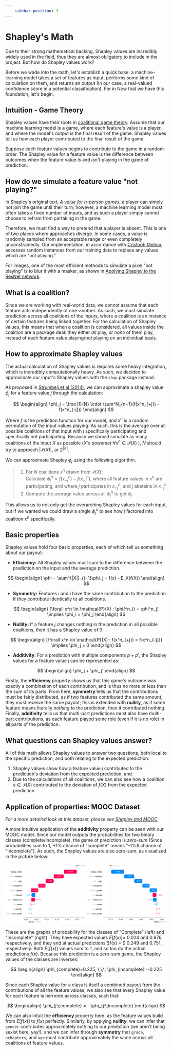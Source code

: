 ```yaml
---
    sidebar-position: 3
---
```


# Shapley's Math
Due to their strong mathematical backing, Shapley values are incredibly widely used in the field, thus they are almost obligatory to include in the project. But how do Shapley values work?

Before we wade into the math, let's establish a quick base: a machine-learning model takes a set of features as input, performs some kind of calculation on them, and returns an output (In our case, a real-valued confidence score in a potential classification). For in Now that we have this foundation, let's begin.

## Intuition - Game Theory
Shapley values have their roots in [coalitional game theory](https://en.wikipedia.org/wiki/Cooperative_game_theory). Assume that our machine learning model is a game, where each feature's value is a player, and where the model's output is the final result of the game. Shapley values tell us how each player contributed to the final result of the game.

Suppose each feature values begins to contribute to the game in a random order. The Shapley value for a feature value is the difference between outcomes when the feature value *is* and *isn't* playing in the game of prediction.

## How do we simulate a feature value "not playing?"
In Shapley's original text, [*A value for n-person games*](https://www.rand.org/content/dam/rand/pubs/papers/2021/P295.pdf), a player can simply not join the game until their turn; however, a machine learning model most often takes a fixed number of inputs, and as such a player simply cannot choose to refrain from partaking in the game.

Therefore, we must find a way to pretend that a player is absent. This is one of two places where approaches diverge. In some cases, a value is randomly sampled from an acceptable range or even completely unconstrainedly. Our implementation, in accordance with [Cristoph Molnar](https://christophm.github.io/interpretable-ml-book/shapley.html#:~:text=It%20is%20not%20sufficient%20to%20access%20the%20prediction%20function%20because%20you%20need%20the%20data%20to%20replace%20parts%20of%20the%20instance%20of%20interest%20with%20values%20from%20randomly%20drawn%20instances%20of%20the%20data.), accesses random instances from our training data to replace any values which are "not playing."

For images, one of the most efficient methods to simulate a pixel "not playing" is to blur it with a masker, as shown in [Applying Shapley to the ResNet network](./Shapley%20and%20Resnet.md).


## What is a coalition?
Since we are working with real-world data, we cannot assume that each feature acts independently of one-another. As such, we must simulate prediction across all coalitions of the inputs, where a coalition is an instance of certain features being linked together. For the calculation of Shapley values, this means that when a coalition is considered, all values inside the coalition are a package deal: they either *all* play, or *none* of them play, instead of each feature value playing/not playing on an individual basis.

## How to approximate Shapley values
The actual calculation of Shapley values is requires some heavy integration, which is incredibly computationally heavy. As such, we decided to approximate our input's Shapley values with the ```shap``` package instead.

As proposed in [Strumbelj et al (2014)](https://link.springer.com/article/10.1007/s10115-013-0679-x), we can approximate a shapley value $\phi_j$ for a feature value $j$ through the calculation:

$$
\begin{align}
    \phi_j = \frac{1}{N} \cdot \sum^N_{n=1}(f(x^n_{+j}) - f(x^n_{-j}))
\end{align}
$$

Where $f$ is the prediction function for our model, and $x^n$ is a random permutation of the input values playing. As such, this is the average over all possible coalitions of that input with $j$ specifically participating and specifically not participating. Because we should simulate as many coalitions of the input $X$ as possible ($X$'s powerset $\forall x^n \in \mathcal{P}(X)$ ), $N$ should try to approach $|\mathcal{P}(X)|$, or $2^{|X|}$.

We can approximate Shapley $\phi_j$ using the following algorithm.

>   1. For $N$ coalitions $x^n$ drawn from $\mathcal{P}(X)$: <br/>
>   Calculate $\phi^n_j = f(x^n_{+j}) - f(x^n_{-j})$, where all feature values in $x^n$ are participating, and where $j$ participates in $x^n_{+j}$, and $j$ abstains in $x^n_{-j}$
>   2. Compute the average value across all $\phi^n_j$ to get $\phi_j$.

This allows us to not only get the overarching Shapley values for each input, but if we wanted we could draw a single $\phi^n_j$ to see how $j$ factored into coalition $x^n$ specifically.

## Basic properties
Shapley values hold four basic properties, each of which tell us something about our payout:

- **Efficiency:** All Shapley values must sum to the difference between the prediction on the input and the average prediction.

$$
\begin{align}
  \phi = \sum^{|X|}_{j=1}\phi_j = f(x) - E_X(f(X))
\end{align}
$$

- **Symmetry:** Features $i$ and $i$ have the same contribution to the prediction if they contribute identically to all coalitions.

$$
\begin{align}
  [\forall x^n \in \mathcal{P}(X) : \phi{^n_i} = \phi^n_j] \implies \phi_i = \phi_j
\end{align}
$$


- **Nullity:** If a feature $j$ changes nothing in the prediction in all possible coalitions, then it has a Shapley value of 0:

$$
\begin{align}
  [\forall x^n \in \mathcal{P}(X) : f(x^n_{+j}) = f(x^n_{-j})] \implies \phi_j = 0
\end{align}
$$

- **Additivity**: For a prediction with multiple components $p + p'$, the Shapley values for a feature value $j$ can be represented as:

$$
\begin{align}
  \phi_j + \phi_j'
\end{align}
$$

Firstly, the **efficiency** property shows us that this game's outcome was exactly a combination of each contribution, and is thus no more or less than the sum of its parts. From here, **symmetry** tells us that the contributions must be fairly distributed, as if two features contributed the same amount, they must receive the same payout; this is extended with **nullity**, as if some feature means literally *nothing* to the prediction, then it contributed nothing. Finally, **additivity** tells us that multi-part predictions must also have multi-part contributions, as each feature played some role (even if it is *no* role) in all parts of the prediction.

## What questions can Shapley values answer?
All of this math allows Shapley values to answer two questions, both local to the specific prediction, and both relating to the expected prediction:
1. Shapley values show how a feature value $j$ contributed to the prediction's deviation from the expected prediction, and
2. Due to the calculations of all coalitions, we can also see how a coalition $x \in \mathcal{P}(X)$ contributed to the deviation of $f(X)$ from the expected prediction.



## Application of properties: MOOC Dataset
*For a more detailed look at this dataset, please see [Shapley and MOOC](./Shapley%20and%20MOOC.md)*

A more intuitive application of the **additivity** property can be seen with our MOOC model. Since our model outputs the probabilities for two binary classes (complete/incomplete), the game of prediction is *zero-sum* (Since probabilities sum to 1, $+1\%$ chance of "complete" means "-1\%$ chance of "incomplete"). As such, the Shapley values are also zero-sum, as visualized in the picture below:

![Shapley value graphs for "complete"/"incomplete"](\img\shap_math_additivity.png)

These are the graphs of probability for the classes of "Complete" (left) and "Incomplete" (right). They have expected values $E[f(x)] =$ $0.024$ and $0.976$, respectively, and they end at actual predictions $f(x) = $ $0.249$ and $0.751$, respectively. Both $E[f(x)]$ values sum to 1, and so too do the actual predictions $f(x)$. Because this prediction is a zero-sum game, the Shapley values of the classes are inverses:

$$
\begin{align}
   \phi_{complete}=0.225, \;\;\; \phi_{incomplete}=-0.225
\end{align}
$$

Since each Shapley value for a class is itself a combined payout from the contributions of all the feature values, we also see that every Shapley value for each feature is mirrored across classes, such that:

$$
\begin{align}
   \phi_{j:\;complete} = - \phi_{j:\;incomplete}
\end{align}
$$

We can also intuit the **efficiency** property here, as the feature values build from $E[f(x)]$ to $f(x)$ perfectly. Similarly, by applying **nullity**, we can infer that ```gender``` contributes approximately nothing to our prediction (we aren't being sexist here, yay!), and we can infer through **symmetry** that ```grade```, ```nchapters```, and ```age``` must contribute approximately the same across all coalitions of feature values.
